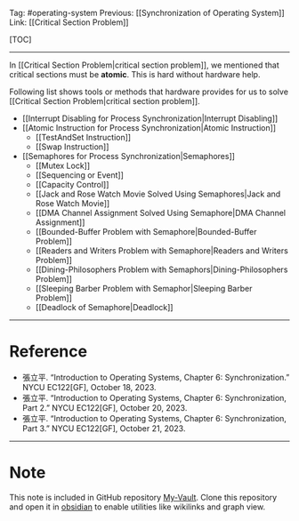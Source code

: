 Tag: #operating-system 
Previous: [[Synchronization of Operating System]]
Link: [[Critical Section Problem]]

[TOC]

---

In [[Critical Section Problem|critical section problem]], we mentioned that critical sections must be **atomic**. This is hard without hardware help.

Following list shows tools or methods that hardware provides for us to solve [[Critical Section Problem|critical section problem]].

- [[Interrupt Disabling for Process Synchronization|Interrupt Disabling]]
- [[Atomic Instruction for Process Synchronization|Atomic Instruction]]
	- [[TestAndSet Instruction]]
	- [[Swap Instruction]]
- [[Semaphores for Process Synchronization|Semaphores]]
	- [[Mutex Lock]]
	- [[Sequencing or Event]]
	- [[Capacity Control]]
	- [[Jack and Rose Watch Movie Solved Using Semaphores|Jack and Rose Watch Movie]]
	- [[DMA Channel Assignment Solved Using Semaphore|DMA Channel Assignment]]
	- [[Bounded-Buffer Problem with Semaphore|Bounded-Buffer Problem]]
	- [[Readers and Writers Problem with Semaphore|Readers and Writers Problem]]
	- [[Dining-Philosophers Problem with Semaphors|Dining-Philosophers Problem]]
	- [[Sleeping Barber Problem with Semaphor|Sleeping Barber Problem]]
	- [[Deadlock of Semaphore|Deadlock]]

---

# Reference

- 張立平. “Introduction to Operating Systems, Chapter 6: Synchronization.” NYCU EC122[GF], October 18, 2023.
- 張立平. “Introduction to Operating Systems, Chapter 6: Synchronization, Part 2.” NYCU EC122[GF], October 20, 2023.
- 張立平. “Introduction to Operating Systems, Chapter 6: Synchronization, Part 3.” NYCU EC122[GF], October 21, 2023.

---

# Note

This note is included in GitHub repository [My-Vault](https://github.com/LittleD3092/My-Vault.git). Clone this repository and open it in [obsidian](https://obsidian.md/) to enable utilities like wikilinks and graph view.